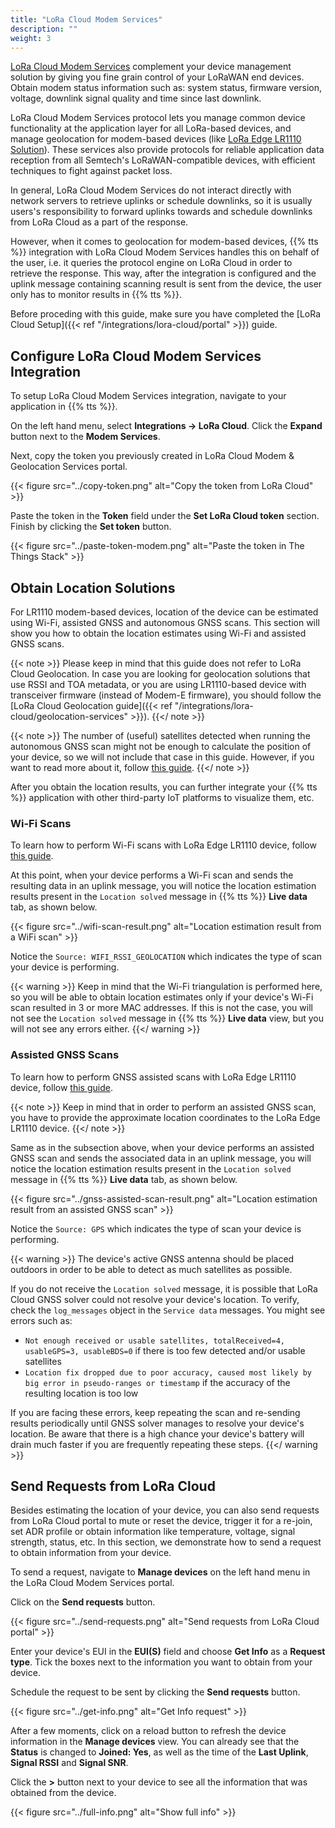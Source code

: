 ```yaml
---
title: "LoRa Cloud Modem Services"
description: ""
weight: 3
---
```


[LoRa Cloud Modem Services](https://www.loracloud.com/portal/device_management/home) complement your device management solution by giving you fine grain control of your LoRaWAN end devices. Obtain modem status information such as: system status, firmware version, voltage, downlink signal quality and time since last downlink.

<!--more-->

LoRa Cloud Modem Services protocol lets you manage common device functionality at the application layer for all LoRa-based devices, and manage geolocation for modem-based devices (like [LoRa Edge LR1110 Solution](https://www.loracloud.com/documentation/device_management?url=overview.html#lora-edge-lr1110-solution)). These services also provide protocols for reliable application data reception from all Semtech's LoRaWAN-compatible devices, with efficient techniques to fight against packet loss.

In general, LoRa Cloud Modem Services do not interact directly with network servers to retrieve uplinks or schedule downlinks, so it is usually users's responsibility to forward uplinks towards and schedule downlinks from LoRa Cloud as a part of the response.

However, when it comes to geolocation for modem-based devices, {{% tts %}} integration with LoRa Cloud Modem Services handles this on behalf of the user, i.e. it queries the protocol engine on LoRa Cloud in order to retrieve the response. This way, after the integration is configured and the uplink message containing scanning result is sent from the device, the user only has to monitor results in {{% tts %}}.

Before proceding with this guide, make sure you have completed the [LoRa Cloud Setup]({{< ref "/integrations/lora-cloud/portal" >}}) guide.

## Configure LoRa Cloud Modem Services Integration

To setup LoRa Cloud Modem Services integration, navigate to your application in {{% tts %}}.

On the left hand menu, select **Integrations &#8594; LoRa Cloud**. Click the **Expand** button next to the **Modem Services**.

Next, copy the token you previously created in LoRa Cloud Modem & Geolocation Services portal.

{{< figure src="../copy-token.png" alt="Copy the token from LoRa Cloud" >}}

Paste the token in the **Token** field under the **Set LoRa Cloud token** section. Finish by clicking the **Set token** button.

{{< figure src="../paste-token-modem.png" alt="Paste the token in The Things Stack" >}}

## Obtain Location Solutions

For LR1110 modem-based devices, location of the device can be estimated using Wi-Fi, assisted GNSS and autonomous GNSS scans. This section will show you how to obtain the location estimates using Wi-Fi and assisted GNSS scans.

{{< note >}} Please keep in mind that this guide does not refer to  LoRa Cloud Geolocation. In case you are looking for geolocation solutions that use RSSI and TOA metadata, or you are using LR1110-based device with transceiver firmware (instead of Modem-E firmware), you should follow the [LoRa Cloud Geolocation guide]({{< ref "/integrations/lora-cloud/geolocation-services" >}}). {{</ note >}}

{{< note >}}  The number of (useful) satellites detected when running the autonomous GNSS scan might not be enough to calculate the position of your device, so we will not include that case in this guide. However, if you want to read more about it, follow [this guide](https://lora-developers.semtech.com/learning-center/hands-on-labs/build-end-to-end-solution-using-lorawan-and-loraedge/find-the-location-of-your-tracking-device/#run-an-autonomous-gnss-scan-and-send-results). {{</ note >}}

After you obtain the location results, you can further integrate your {{% tts %}} application with other third-party IoT platforms to visualize them, etc.

### Wi-Fi Scans

To learn how to perform Wi-Fi scans with LoRa Edge LR1110 device, follow [this guide](https://lora-developers.semtech.com/learning-center/hands-on-labs/build-end-to-end-solution-using-lorawan-and-loraedge/find-the-location-of-your-tracking-device/#run-a-wi-fi-scan-and-send-results).

At this point, when your device performs a Wi-Fi scan and sends the resulting data in an uplink message, you will notice the location estimation results present in the `Location solved` message in {{% tts %}} **Live data** tab, as shown below.

{{< figure src="../wifi-scan-result.png" alt="Location estimation result from a WiFi scan" >}}

Notice the `Source: WIFI_RSSI_GEOLOCATION` which indicates the type of scan your device is performing.

{{< warning >}} Keep in mind that the Wi-Fi triangulation is performed here, so you will be able to obtain location estimates only if your device's Wi-Fi scan resulted in 3 or more MAC addresses. If this is not the case, you will not see the `Location solved` message in {{% tts %}} **Live data** view, but you will not see any errors either. {{</ warning >}}

### Assisted GNSS Scans

To learn how to perform GNSS assisted scans with LoRa Edge LR1110 device, follow [this guide](https://lora-developers.semtech.com/learning-center/hands-on-labs/build-end-to-end-solution-using-lorawan-and-loraedge/find-the-location-of-your-tracking-device/#configure-and-run-an-assisted-gnss-scan-and-send-results).

{{< note >}} Keep in mind that in order to perform an assisted GNSS scan, you have to provide the approximate location coordinates to the LoRa Edge LR1110 device. {{</ note >}}

Same as in the subsection above, when your device performs an assisted GNSS scan and sends the associated data in an uplink message, you will notice the location estimation results present in the `Location solved` message in {{% tts %}} **Live data** tab, as shown below.

{{< figure src="../gnss-assisted-scan-result.png" alt="Location estimation result from an assisted GNSS scan" >}}

Notice the `Source: GPS` which indicates the type of scan your device is performing.

{{< warning >}} The device's active GNSS antenna should be placed outdoors in order to be able to detect as much satellites as possible.

If you do not receive the `Location solved` message, it is possible that LoRa Cloud GNSS solver could not resolve your device's location. To verify, check the `log_messages` object in the `Service data` messages. You might see errors such as:

- `Not enough received or usable satellites, totalReceived=4, usableGPS=3, usableBDS=0` if there is too few detected and/or usable satellites
- `Location fix dropped due to poor accuracy, caused most likely by big error in pseudo-ranges or timestamp` if the accuracy of the resulting location is too low

If you are facing these errors, keep repeating the scan and re-sending results periodically until GNSS solver manages to resolve your device's location. Be aware that there is a high chance your device's battery will drain much faster if you are frequently repeating these steps. {{</ warning >}}

## Send Requests from LoRa Cloud

Besides estimating the location of your device, you can also send requests from LoRa Cloud portal to mute or reset the device, trigger it for a re-join, set ADR profile or obtain information like temperature, voltage, signal strength, status, etc. In this section, we demonstrate how to send a request to obtain information from your device.

To send a request, navigate to **Manage devices** on the left hand menu in the LoRa Cloud Modem Services portal.

Click on the **Send requests** button.

{{< figure src="../send-requests.png" alt="Send requests from LoRa Cloud portal" >}}

Enter your device's EUI in the **EUI(S)** field and choose **Get Info** as a **Request type**. Tick the boxes next to the information you want to obtain from your device.

Schedule the request to be sent by clicking the **Send requests** button.

{{< figure src="../get-info.png" alt="Get Info request" >}}

After a few moments, click on a reload button to refresh the device information in the **Manage devices** view. You can already see that the **Status** is changed to **Joined: Yes**, as well as the time of the **Last Uplink**, **Signal RSSI** and **Signal SNR**.

Click the **>** button next to your device to see all the information that was obtained from the device.

{{< figure src="../full-info.png" alt="Show full info" >}}
